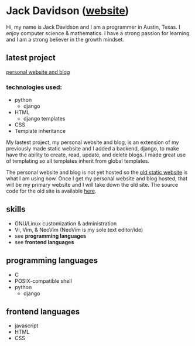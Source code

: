 # Jack Davidson ([website](https://jack-davidson.github.io/site/))
Hi, my name is Jack Davidson and I am a programmer in Austin, Texas. I enjoy
computer science & mathematics. I have a strong passion for learning and I am a
strong believer in the growth mindset.

## latest project
[personal website and blog](https://github.com/jack-davidson/jackdavidson)

### technologies used:
- python
	- django
- HTML
	- django templates
- CSS
- Template inheritance

My lastest project, my personal website and blog, is an extension of my
previously made static website and I added a backend, django, to make have the
ability to create, read, update, and delete blogs. I made great use of
templating so all templates inherit from global templates.

The personal website and blog is not yet hosted so the 
[old static website](https://jack-davidson.github.io/site/) is what
I am using now. Once I get my personal website and blog hosted, that will
be my primary website and I will take down the old site. The source code for
the old site is available [here](https://github.com/jack-davidson/site).

## skills
- GNU/Linux customization & administration
- Vi, Vim, & NeoVim (NeoVim is my sole text editor/ide)
- see **programming languages**
- see **frontend languages**

## programming languages
- C
- POSIX-compatible shell
- python
	- django

## frontend languages
- javascript
- HTML
- CSS

